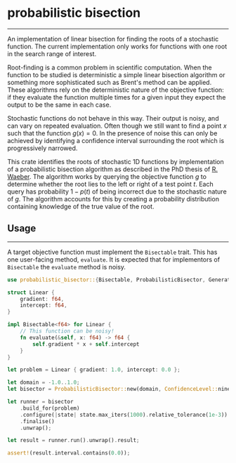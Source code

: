 # probabilistic bisection
---

An implementation of linear bisection for finding the roots of a stochastic function. The current implementation only works for functions with one root in the search range of interest.

Root-finding is a common problem in scientific computation. When the function to be studied is deterministic a simple linear bisection algorithm or something more sophisticated such as Brent's method can be applied. These algorithms rely on the deterministic nature of the objective function: if they evaluate the function multiple times for a given input they expect the output to be the same in each case.

Stochastic functions do not behave in this way. Their output is noisy, and can vary on repeated evaluation. Often though we still want to find a point $x$ such that the function $g\left(x\right) = 0$. In the presence of noise this can only be achieved by identifying a confidence interval surrounding the root which is progressively narrowed.

This crate identifies the roots of stochastic 1D functions by implementation of a probabilistic bisection algorithm as described in the PhD thesis of [R. Waeber](https://people.orie.cornell.edu/shane/theses/ThesisRolfWaeber.pdf). The algorithm works by querying the objective function $g$ to determine whether the root lies to the left or right of a test point $t$. Each query has probability $1 - p(t)$ of being incorrect due to the stochastic nature of $g$. The algorithm accounts for this by creating a probability distribution containing knowledge of the true value of the root.

## Usage
---

A target objective function must implement the `Bisectable` trait. This has one user-facing method, `evaluate`. It is expected that for implementors of `Bisectable` the `evaluate` method is noisy. 
```rust
use probabilistic_bisector::{Bisectable, ProbabilisticBisector, GenerateBuilder, Confidence, ConfidenceLevel};

struct Linear {
    gradient: f64,
    intercept: f64,
}

impl Bisectable<f64> for Linear {
    // This function can be noisy!
    fn evaluate(&self, x: f64) -> f64 {
        self.gradient * x + self.intercept 
    }
}

let problem = Linear { gradient: 1.0, intercept: 0.0 };

let domain = -1.0..1.0;
let bisector = ProbabilisticBisector::new(domain, ConfidenceLevel::ninety_nine_percent());

let runner = bisector
    .build_for(problem)
    .configure(|state| state.max_iters(1000).relative_tolerance(1e-3))
    .finalise()
    .unwrap();

let result = runner.run().unwrap().result;

assert!(result.interval.contains(0.0));

```
